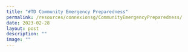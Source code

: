 ```yaml
---
title: "#TD Community Emergency Preparedness"
permalink: /resources/connexionsg/CommunityEmergencyPreparedness/
date: 2023-02-28
layout: post
description: ""
image: ""
---
```


